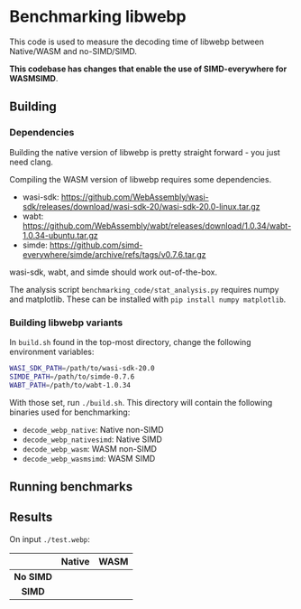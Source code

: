 # Benchmarking libwebp

This code is used to measure the decoding time of libwebp between Native/WASM and no-SIMD/SIMD.

**This codebase has changes that enable the use of SIMD-everywhere for WASMSIMD**.


## Building


### Dependencies

Building the native version of libwebp is pretty straight forward - you just need clang.

Compiling the WASM version of libwebp requires some dependencies.
- wasi-sdk: https://github.com/WebAssembly/wasi-sdk/releases/download/wasi-sdk-20/wasi-sdk-20.0-linux.tar.gz
- wabt: https://github.com/WebAssembly/wabt/releases/download/1.0.34/wabt-1.0.34-ubuntu.tar.gz
- simde: https://github.com/simd-everywhere/simde/archive/refs/tags/v0.7.6.tar.gz

wasi-sdk, wabt, and simde should work out-of-the-box. 

The analysis script `benchmarking_code/stat_analysis.py` requires numpy and matplotlib. These can be installed with  `pip install numpy matplotlib`.

### Building libwebp variants

In `build.sh` found in the top-most directory, change the following environment variables:
```bash
WASI_SDK_PATH=/path/to/wasi-sdk-20.0
SIMDE_PATH=/path/to/simde-0.7.6
WABT_PATH=/path/to/wabt-1.0.34
```

With those set, run `./build.sh`. This directory will contain the following binaries used for benchmarking:
- `decode_webp_native`: Native non-SIMD
- `decode_webp_nativesimd`: Native SIMD
- `decode_webp_wasm`: WASM non-SIMD
- `decode_webp_wasmsimd`: WASM SIMD

## Running benchmarks




## Results

On input `./test.webp`:

|             | **Native** | **WASM** |
|:-----------:|:----------:|:--------:|
| **No SIMD** |            |          |
| **SIMD**    |            |          |